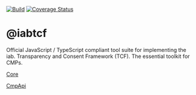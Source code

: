 [![Build](https://travis-ci.org/chrispaterson/iabtcf-es.svg?branch=master)](https://travis-ci.org/chrispaterson/iabtcf-es)
[![Coverage Status](https://coveralls.io/repos/github/chrispaterson/iabtcf-es/badge.svg)](https://coveralls.io/github/chrispaterson/iabtcf-es)

# @iabtcf

Official JavaScript / TypeScript compliant tool suite for implementing the iab. Transparency and Consent Framework (TCF).  The essential toolkit for CMPs.

[Core](./modules/core/)

[CmpApi](./modules/cmpapi/)
